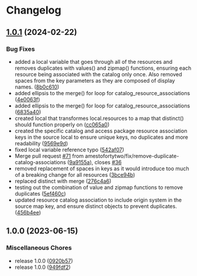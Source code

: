 # Changelog

## [1.0.1](https://github.com/amestofortytwo/terraform-azuread-entitlement-management/compare/v1.0.0...v1.0.1) (2024-02-22)


### Bug Fixes

* added a local variable that goes through all of the resources and removes duplicates with values() and zipmap() functions, ensuring each resource being associated with the catalog only once. Also removed spaces from the key parameters as they are composed of display names. ([8b0c610](https://github.com/amestofortytwo/terraform-azuread-entitlement-management/commit/8b0c6109c35771295de9789f69f95b541f09f6ff))
* added ellipsis to the merge() for loop for catalog_resource_associations ([4e0063f](https://github.com/amestofortytwo/terraform-azuread-entitlement-management/commit/4e0063fb82582403516c6bf67a0dd47c1456f398))
* added ellipsis to the merge() for loop for catalog_resource_associations ([6835a40](https://github.com/amestofortytwo/terraform-azuread-entitlement-management/commit/6835a40df71a0ee97cba10b2f8d7902f2c1d56c5))
* created local that transformes local.resources to a map that distinct() should function properly on ([cc065a0](https://github.com/amestofortytwo/terraform-azuread-entitlement-management/commit/cc065a00bfec292faa1a454f4427106ba670bfbf))
* created the specific catalog and access package resource association keys in the source local to ensure unique keys, no duplicates and more readability ([9569e9d](https://github.com/amestofortytwo/terraform-azuread-entitlement-management/commit/9569e9d87465d616fa5101ef0f62d0fb32ce4060))
* fixed local variable reference typo ([542af07](https://github.com/amestofortytwo/terraform-azuread-entitlement-management/commit/542af070778dbc84b009a61db381ffd53c47fd94))
* Merge pull request [#71](https://github.com/amestofortytwo/terraform-azuread-entitlement-management/issues/71) from amestofortytwo/fix/remove-duplicate-catalog-associations ([9a9155a](https://github.com/amestofortytwo/terraform-azuread-entitlement-management/commit/9a9155a5bac7f0bc91b1ff379a24648671836bb5)), closes [#36](https://github.com/amestofortytwo/terraform-azuread-entitlement-management/issues/36)
* removed replacement of spaces in keys as it would introduce too much of a breaking change for all resources ([3bce94b](https://github.com/amestofortytwo/terraform-azuread-entitlement-management/commit/3bce94bdbc9d83acdedc32e77d4c4fcec066ef04))
* replaced distinct with merge ([276c4a6](https://github.com/amestofortytwo/terraform-azuread-entitlement-management/commit/276c4a635588e76d0910e374e3b165f5654c43ff))
* testing out the combination of value and zipmap functions to remove duplicates ([5ef460c](https://github.com/amestofortytwo/terraform-azuread-entitlement-management/commit/5ef460c66e44a643b47030765f86c1ccbf00a367))
* updated resource catalog association to include origin system in the source map key, and ensure distinct objects to prevent duplicates. ([456b4ee](https://github.com/amestofortytwo/terraform-azuread-entitlement-management/commit/456b4ee6c20503ae60fbc23109d32a77f8ffa061))

## 1.0.0 (2023-06-15)


### Miscellaneous Chores

* release 1.0.0 ([0920b57](https://github.com/amestofortytwo/terraform-azuread-entitlement-management/commit/0920b573619afa553866efbf1864d20e12ba239c))
* release 1.0.0 ([949fdf2](https://github.com/amestofortytwo/terraform-azuread-entitlement-management/commit/949fdf2f85153d2497f5b7f9e6046655a817058f))
